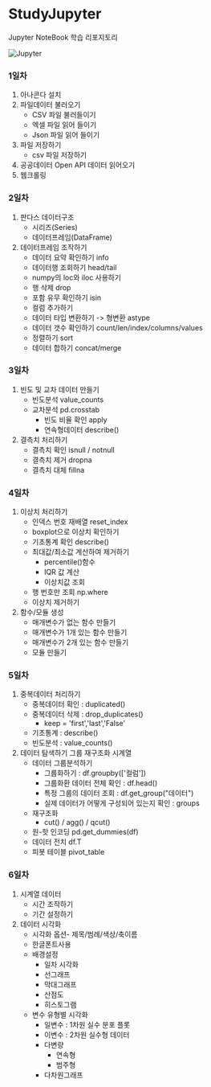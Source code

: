 # StudyJupyter
Jupyter NoteBook 학습 리포지토리


![Jupyter](https://media.vlpt.us/images/seokbin/post/e14f498a-a0b1-4880-9a88-98be38c50267/jupyter_logo_icon_169453.png)

### 1일차
1. 아나콘다 설치
2. 파일데이터 불러오기
	- CSV 파일 불러들이기
	- 엑셀 파일 읽어 들이기
	- Json 파일 읽어 들이기
3. 파일 저장하기
	- csv 파일 저장하기
4.  공공데이터 Open API 데이터 읽어오기
5. 웹크롤링

### 2일차
1. 판다스 데이터구조
	- 시리즈(Series)
	- 데이터프레임(DataFrame)
2. 데이터프레임 조작하기
	- 데이터 요약 확인하기 info
	- 데이터행 조회하기 head/tail
	- numpy의 loc와 iloc 사용하기
	- 행 삭제 drop
	- 포함 유무 확인하기 isin
	- 컬럼 추가하기
	- 데이터 타입 변환하기 -> 형변환 astype
	- 데이터 갯수 확인하기 
	  count/len/index/columns/values
	- 정렬하기 sort
	- 데이터 합하기 concat/merge
	
### 3일차
1. 빈도 및 교차 데이터 만들기
	- 빈도분석 value_counts
	- 교차분석 pd.crosstab
		- 빈도 비율 확인 apply
		- 연속형데이터 describe()
2. 결측치 처리하기
	- 결측치 확인 isnull / notnull
	- 결측치 제거 dropna
	- 결측치 대체 fillna

### 4일차
1. 이상치 처리하기
	- 인덱스 번호 재배열 reset_index
	- boxplot으로 이상치 확인하기
	- 기초통계 확인 describe()
	- 최대값/최소값 계산하여 제거하기
		- percentile()함수
		- IQR 값 계산
		- 이상치값 조회
	- 행 번호만 조회 np.where
	- 이상치 제거하기				
2. 함수/모듈 생성
	- 매개변수가 없는 함수 만들기
	- 매개변수가 1개 있는 함수 만들기
	- 매개변수가 2개 있는 함수 만들기
	- 모듈 만들기
	
### 5일차
1. 중복데이터 처리하기
	- 중복데이터 확인 : duplicated()
	- 중복데이터 삭제 : drop_duplicates()
		- keep = 'first','last','False'
	- 기초통계 : describe()
	- 빈도분석 : value_counts()
2. 데이터 탐색하기 그룹 재구조화 시계열
	- 데이터 그룹분석하기
		- 그룹화하기 : df.groupby(['컬럼'])
		- 그룹화환 데이터 전체 확인 : df.head()
		- 특정 그룹의 데이터 조회 : df.get_group("데이터")
		- 실제 데이터가 어떻게 구성되어 있는지 확인 : groups
	- 재구조화
		- cut() / agg() / qcut()
	- 원-핫 인코딩 pd.get_dummies(df)
	- 데이터 전치 df.T
	- 피봇 테이블 pivot_table
	
### 6일차
1. 시계열 데이터
	- 시간 조작하기
	- 기간 설정하기
2. 데이터 시각화
	- 시각화 옵션- 제목/범례/색상/축이름
	- 한글폰트사용
	- 배경설정
		- 일차 시각화
		- 선그래프
		- 막대그래프
		- 산점도
		- 히스토그램
	- 변수 유형별 시각화
		- 일변수 : 1차원 실수 분포 플롯
		- 이변수 : 2차원 실수형 데이터
		- 다변량
			- 연속형
			- 범주형
		- 다차원그래프
	